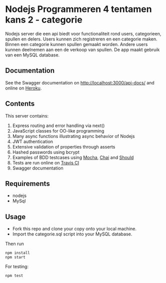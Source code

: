 # Nodejs Programmeren 4 tentamen kans 2 - categorie
Nodejs server die een api biedt voor functionaliteit rond users, categorieen, spullen en delers. Users kunnen zich registreren en een categorie maken. Binnen een categorie kunnen spullen gemaakt worden. Andere users kunnen deelnemen aan een de verkoop van spullen. De app maakt gebruik van een MySQL database.

## Documentation
See the Swagger documentation on [http://localhost:3000/api-docs/](http://localhost:3000/api-docs/) and online on [Heroku](https://mee-eten.herokuapp.com/api-docs/).

## Contents
This server contains:
1. Express routing and error handling via next()
2. JavaScript classes for OO-like programming
3. Many async functions illustrating async behavior of Nodejs
4. JWT authentication
5. Extensive validation of properties through asserts
6. Hashed passwords using bcrypt
7. Examples of BDD testcases using [Mocha](https://mochajs.org/), [Chai](http://www.chaijs.com/) and [Should](http://www.chaijs.com/api/bdd/)
8. Tests are run online on [Travis CI](https://travis-ci.org/avansinformatica/node-basic-server)
9. Swagger documentation

## Requirements
- nodejs 
- MySql 

## Usage
- Fork this repo and clone your copy onto your local machine.
- Import the categorie.sql script into your MySQL database.

Then run

```
npm install
npm start
```

For testing:
```
npm test
```

